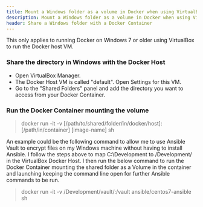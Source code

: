 ```yaml
---
title: Mount a Windows folder as a volume in Docker when using VirtualBox
description: Mount a Windows folder as a volume in Docker when using VirtualBox
header: Share a Windows folder with a Docker Container
---
```


This only applies to running Docker on Windows 7 or older using VirtualBox to run the Docker host VM.

### Share the directory in Windows with the Docker Host

* Open VirtualBox Manager.
* The Docker Host VM is called "default". Open Settings for this VM.
* Go to the "Shared Folders" panel and add the directory you want to access from your Docker Container.

### Run the Docker Container mounting the volume

> docker run -it -v [/path/to/shared/folder/in/docker/host]:[/path/in/container] [image-name] sh

An example could be the following command to allow me to use Ansible Vault to encrypt files on my Windows machine without having to install Ansible. I follow the steps above to map C:\\Development to /Development/ in the VirtualBox Docker Host. I then run the below command to run the Docker Container mounting the shared folder as a Volume in the container and launching keeping the command line open for further Ansible commands to be run.

> docker run -it -v /Development/vault/:/vault ansible/centos7-ansible sh

&nbsp;
